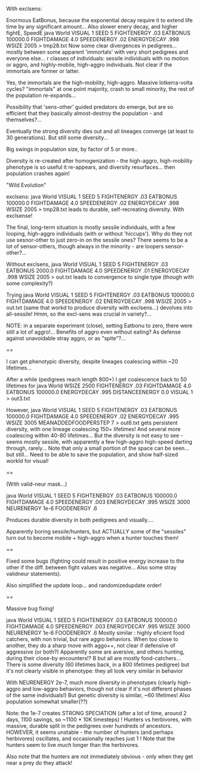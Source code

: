 With exclsens:

Enormous EatBonus, because the exponential decay require it to extend life time by any significant amount... Also slower enery decay, and higher fightE, SpeedE
java World VISUAL 1 SEED 5 FIGHTENERGY .03 EATBONUS 100000.0 FIGHTDAMAGE 4.0 SPEEDENERGY .02 ENERGYDECAY .998 WSIZE 2005 > tmp28.txt
Now some clear divergences in pedigrees... mostly between some apparent 'immortals' with very short pedigrees and everyone else...
r classes of individuals: sessile individuals with no motion or aggro, and highly-mobile, high-aggro individuals. Not clear if the immortals are former or latter.

Yes, the immortals are the high-mobility, high-aggro.
Massive lotkerra-volta cycles? "immortals" at one point majority, crash to small minority, the rest of the population re-expands...

Possibility that 'sens-other' guided predators do emerge, but are so efficient that they basically almost-destroy the population - and themselves?...

Eventually the strong diversity dies out and all lineages converge (at least to 30 generations). But still some diversity...

 Big swings in population size, by factor of 5 or more..
 
Diversity is re-created after homogenization - the high-aggro, high-mobility phenotype is so useful it re-appears, and diversity resurfaces... then population crashes again!

"Wild Evolution"

exclsens:
java World VISUAL 1 SEED 5 FIGHTENERGY .03 EATBONUS 100000.0 FIGHTDAMAGE 4.0 SPEEDENERGY .02 ENERGYDECAY .998 WSIZE 2005 > tmp28.txt leads to durable, self-recreating diversity. With exclsense!

The final, long-term situation is mostly sessile individuals, with a few
looping, high-aggro individuals (with or without 'hiccups'). Why do they not
use sesnor-other to just zero-in on the sessile ones? There seems to be a lot
of sensor-others, though always in the minority - are loopers sensor-other?...

Without exclsens, java World VISUAL 1 SEED 5 FIGHTENERGY .03 EATBONUS 2000.0 FIGHTDAMAGE 4.0 SPEEDENERGY .01 ENERGYDECAY .998 WSIZE 2005 > out.txt leads to convergence to single type (though with some complexity?)

Trying java World VISUAL 1 SEED 5 FIGHTENERGY .03 EATBONUS 100000.0 FIGHTDAMAGE 4.0 SPEEDENERGY .02 ENERGYDECAY .998 WSIZE 2005 >  out.txt (same that workd to produce diversity with exclsens...) devolves into all-sessile!
Hmm, so the excl-sens was crucial in variety?...


NOTE: in a separate experiment (close), setting Eatbonu to zero, there were still a lot of aggro!... Benefits of aggro even without eating? As defense against unavoidable stray aggro, or as "spite"?...

==

I can get phenotypic diversity, despite lineages coalescing within ~20 lifetimes...

After a while (pedigrees reach length 800+) I get coalescence back to 50 lifetimes for java World WSIZE 2500 FIGHTENERGY .03 FIGHTDAMAGE 4.0 EATBONUS 100000.0 ENERGYDECAY .995 DISTANCEENERGY 0.0 VISUAL 1 > out3.txt

However, java World VISUAL 1 SEED 5 FIGHTENERGY .03 EATBONUS 100000.0 FIGHTDAMAGE 4.0 SPEEDENERGY .02 ENERGYDECAY .995 WSIZE 3005 MEANADDEDFOODPERSTEP 7 > out6.txt gets persistent diversity, with one lineage coalescing 150+ lifetimes! 
And several more coalescing within 40-80 lifetimes...
But the diversity is not easy to see - seems mostly sessile, with apparently a few high-aggro high-speed darting through, rarely... Note that only a small portion of the space can be seen... but still...
Need to be able to save the population, and show half-sized workld for visual!

== 

(With valid-neur mask...)

java World VISUAL 1 SEED 5 FIGHTENERGY .03 EATBONUS 100000.0 FIGHTDAMAGE 4.0 SPEEDENERGY .003 ENERGYDECAY .995 WSIZE 3000 NEURENERGY 1e-6 FOODENERGY .6 

Produces durable diversity in both pedigrees and visually....

Apparently boring sessile/hunters, but ACTUALLY some of the "sessiles" turn out to become mobile + high-aggro when a hunter touches them!

== 

Fixed some bugs (fighting could result in positive energy increase to the other if the diff. between fight values was negative... Also some stray validneur statements).

Also simplified the update loop... and randomizedupdate order!

== 

Massive bug fixing!

java World VISUAL 1 SEED 5 FIGHTENERGY .03 EATBONUS 100000.0 FIGHTDAMAGE 4.0 SPEEDENERGY .003 ENERGYDECAY .995 WSIZE 3000 NEURENERGY 1e-6 FOODENERGY .6 
Mostly similar : highly eficient food catchers, with non trivial, but rare aggro behaviors. When too close to another, they do a sharp move with aggo++, not clear if defensive of aggressive (or both?)
Apparently some are aversive, and others hunting, during their close-by encounters!? B but all are mostly food-catchers...
There is some diversity (60 lifetimes back, in a 800 lifetimes pedigree) but it's not clearly visible in phenotype: they all look very similar in behavior

With NEURENERGY 2e-7, much more diversity in phenotypes (clearly high-aggro and low-aggro behaviors, though not clear if it's not different phases of the same individuals!) But genetic diversity is similar, ~60 lifetimes! Also population somewhat smaller(??)

Note: the 1e-7 creates STRONG SPECIATION (after a lot of time, around 2 days,
1100 savings, so ~1100 * 10K timesteps) ! Hunters vs herbivores, with massive,
durable split in the pedigrees over hundreds of ancestors. HOWEVER, it seems
unstable - the number of hunters (and perhaps herbivores) oscillates, and
occasionally reaches just 1 !
Note that the hunters seem to live *much* longer than the herbivores. 

Also note that the hunters are not immediately obvious - only when they get near a prey do they attack!

